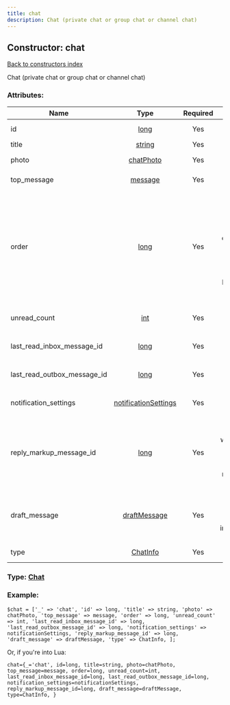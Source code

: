 ```yaml
---
title: chat
description: Chat (private chat or group chat or channel chat)
---
```

## Constructor: chat  
[Back to constructors index](index.md)



Chat (private chat or group chat or channel chat)

### Attributes:

| Name     |    Type       | Required | Description |
|----------|:-------------:|:--------:|------------:|
|id|[long](../types/long.md) | Yes|Chat unique identifier|
|title|[string](../types/string.md) | Yes|Chat title|
|photo|[chatPhoto](../types/chatPhoto.md) | Yes|Chat photo, nullable|
|top\_message|[message](../types/message.md) | Yes|Last message in the chat, nullable|
|order|[long](../types/long.md) | Yes|Parameter by descending of which chats are sorted in the chat list. If order of two chats is equal, then they need to be sorted by id also in descending order. If order == 0, position of the chat in the list is undetermined.|
|unread\_count|[int](../types/int.md) | Yes|Count of unread messages in the chat|
|last\_read\_inbox\_message\_id|[long](../types/long.md) | Yes|Identifier of last read incoming message|
|last\_read\_outbox\_message\_id|[long](../types/long.md) | Yes|Identifier of last read outgoing message|
|notification\_settings|[notificationSettings](../types/notificationSettings.md) | Yes|Notification settings for this chat|
|reply\_markup\_message\_id|[long](../types/long.md) | Yes|Identifier of the message from which reply markup need to be used or 0 if there is no default custom reply markup in the chat|
|draft\_message|[draftMessage](../types/draftMessage.md) | Yes|Draft of a message in the chat, nullable. parse_mode in input_message_text always will be null|
|type|[ChatInfo](../types/ChatInfo.md) | Yes|Information about type of the chat|



### Type: [Chat](../types/Chat.md)


### Example:

```
$chat = ['_' => 'chat', 'id' => long, 'title' => string, 'photo' => chatPhoto, 'top_message' => message, 'order' => long, 'unread_count' => int, 'last_read_inbox_message_id' => long, 'last_read_outbox_message_id' => long, 'notification_settings' => notificationSettings, 'reply_markup_message_id' => long, 'draft_message' => draftMessage, 'type' => ChatInfo, ];
```  

Or, if you're into Lua:  


```
chat={_='chat', id=long, title=string, photo=chatPhoto, top_message=message, order=long, unread_count=int, last_read_inbox_message_id=long, last_read_outbox_message_id=long, notification_settings=notificationSettings, reply_markup_message_id=long, draft_message=draftMessage, type=ChatInfo, }

```


